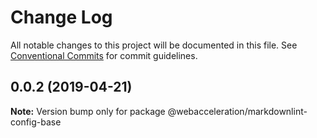 # Change Log

All notable changes to this project will be documented in this file.
See [Conventional Commits](https://conventionalcommits.org) for commit guidelines.

## 0.0.2 (2019-04-21)

**Note:** Version bump only for package @webacceleration/markdownlint-config-base
